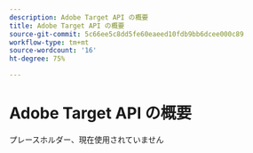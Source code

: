 ```yaml
---
description: Adobe Target API の概要
title: Adobe Target API の概要
source-git-commit: 5c66ee5c8dd5fe60eaeed10fdb9bb6dcee000c89
workflow-type: tm+mt
source-wordcount: '16'
ht-degree: 75%

---
```


# Adobe Target API の概要

プレースホルダー、現在使用されていません
